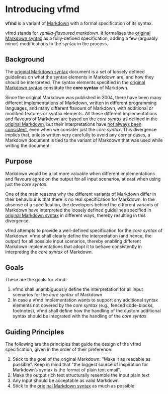 # Introducing vfmd

**vfmd** is a variant of [Markdown] with a formal specification of its
syntax.

vfmd stands for _vanilla-flavoured markdown_. It formalises the
[original Markdown syntax] as a fully-defined specification, adding a
few (arguably minor) modifications to the syntax in the process.

[Markdown]: http://daringfireball.net/projects/markdown/
[original Markdown syntax]: http://daringfireball.net/projects/markdown/syntax

## Background

The [original Markdown syntax] document is a set of loosely defined
guidelines on what the syntax elements in Markdown are, and how they
should be interpreted. <span id="core-syntax">The syntax elements
specified in the [original Markdown syntax] constitute the **core
syntax** of Markdown.</span>

Since the original Markdown was published in 2004, there have been many
different implementations of Markdown, written in different programming
languages, and many different flavours of Markdown, with additional or
modified features or syntax elements.  All these different
implementations and flavours of Markdown are based on the _core syntax_
as defined in the [original Markdown], but their interpretations have
[not always been consistent][babelmark2], even when we consider just the
_core syntax_. This divergence implies that, unless written very
carefully to avoid any corner cases, a Markdown document is tied to the
variant of Markdown that was used while writing the document.

[original Markdown]: http://daringfireball.net/projects/markdown/syntax
[babelmark2]: http://johnmacfarlane.net/babelmark2/faq.html

## Purpose

Markdown would be a lot more valuable when different implementations and
flavours agree on the output for all input scenarios, atleast when using
just the _core syntax_.

One of the main reasons why the different variants of Markdown differ in
their behaviour is that there is no real specification for Markdown.  In
the absense of a specification, the developers behind the different
variants of Markdown have interpreted the loosely defined guidelines
specified in [original Markdown syntax] in different ways, thereby
resulting in this divergence.

vfmd attempts to provide a well-defined specification for the _core
syntax_ of Markdown. vfmd shall clearly define the interpretation (and
hence, the output) for all possible input scenarios, thereby enabling
different Markdown implementations that adopt it to behave consistently
in interpreting the _core syntax_ of Markdown.

## Goals

These are the goals for vfmd:

 1. vfmd shall unambiguously define the interpretation for all input
    scenarios for the _core syntax_ of Markdown
 2. In case a vfmd implementation wants to support any additional syntax
    elements not covered by the _core syntax_ (e.g., fenced code-blocks,
    footnotes), vfmd shall define how the handling of the custom
    additional syntax should be integrated with the handling of the
    _core syntax_

## Guiding Principles

The following are the principles that guide the design of the vfmd
specification, given in the order of their preference:

1. Stick to the goal of the original Markdown: "Make it as readable as
   possible". Keep in mind that "the biggest source of inspiration for
   Markdown’s syntax is the format of plain text email".
2. Make the output rich text structurally resemble the input plain text
3. Any input should be acceptable as valid Markdown
4. Stick to the [original Markdown syntax] as much as possible

